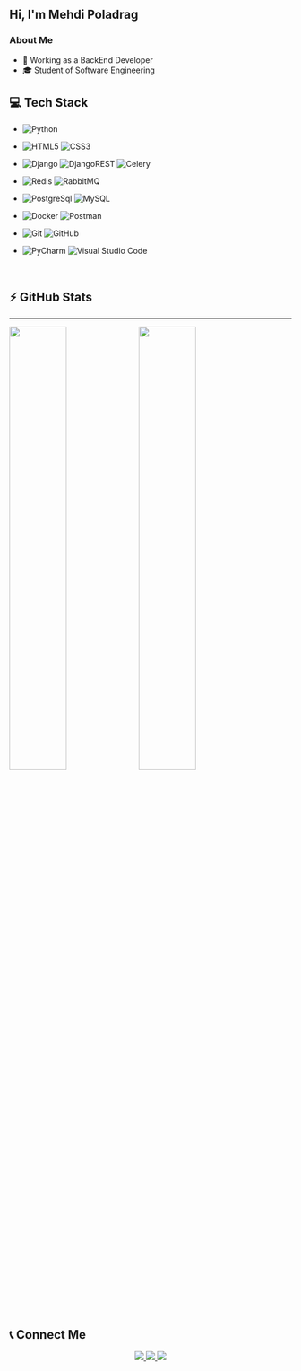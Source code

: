 <h2>Hi, I'm Mehdi Poladrag</h2>

<h3>About Me</h3>

- 💼&nbsp;Working as a BackEnd Developer
- 🎓&nbsp;Student of Software Engineering

<h2>💻&nbsp;Tech Stack</h2>

- ![Python](https://img.shields.io/badge/python-3670A0?style=for-the-badge&logo=python&logoColor=ffdd54)
- ![HTML5](https://img.shields.io/badge/html5-%23E34F26.svg?style=for-the-badge&logo=html5&logoColor=white)
  ![CSS3](https://img.shields.io/badge/css3-%231572B6.svg?style=for-the-badge&logo=css3&logoColor=white)

- ![Django](https://img.shields.io/badge/django-%23092E20.svg?style=for-the-badge&logo=django&logoColor=white)
  ![DjangoREST](https://img.shields.io/badge/DJANGO-REST-ff1709?style=for-the-badge&logo=django&logoColor=white&color=ff1709&labelColor=gray)
  ![Celery](https://img.shields.io/badge/celery-%23a9cc54.svg?style=for-the-badge&logo=celery&logoColor=ddf4a4)
- ![Redis](https://img.shields.io/badge/redis-%23DD0031.svg?style=for-the-badge&logo=redis&logoColor=white)
  ![RabbitMQ](https://img.shields.io/badge/Rabbitmq-FF6600?style=for-the-badge&logo=rabbitmq&logoColor=white)
- ![PostgreSql](https://img.shields.io/badge/postgres-%23316192.svg?style=for-the-badge&logo=postgresql&logoColor=white)
  ![MySQL](https://img.shields.io/badge/mysql-4479A1.svg?style=for-the-badge&logo=mysql&logoColor=white)
- ![Docker](https://img.shields.io/badge/docker-%230db7ed.svg?style=for-the-badge&logo=docker&logoColor=white)
  ![Postman](https://img.shields.io/badge/Postman-FF6C37?style=for-the-badge&logo=postman&logoColor=white)
- ![Git](https://img.shields.io/badge/git-%23F05033.svg?style=for-the-badge&logo=git&logoColor=white)
  ![GitHub](https://img.shields.io/badge/github-%23121011.svg?style=for-the-badge&logo=github&logoColor=white)
- ![PyCharm](https://img.shields.io/badge/pycharm-143?style=for-the-badge&logo=pycharm&logoColor=black&color=black&labelColor=green)
  ![Visual Studio Code](https://img.shields.io/badge/Visual%20Studio%20Code-0078d7.svg?style=for-the-badge&logo=visual-studio-code&logoColor=white)

<br />
<h2> ⚡️&nbsp;GitHub Stats</h2>

----

<a float="left">
  <img src="https://github-readme-stats.vercel.app/api?username=Mehdipoladrag&show_icons=true&theme=Gradient" width="45%" />
  <img src="https://github-readme-stats.vercel.app/api/top-langs/?username=Mehdipoladrag&hide_progress=true" width="45%" />
</a>

<h2>📞&nbsp;Connect Me </h2>


<p align="center">
  <a href="https://instagram.com/mehdipoladrag">
    <img src="https://img.shields.io/badge/Instagram-@mehdipoladrag-red?style=flat&logo=instagram" />
  </a>
  
  <a href="https://www.linkedin.com/in/mehdi-poladrag">
    <img src="https://img.shields.io/badge/Linkedin-@mehdipoladrag-blue?style=flat&logo=linkedin" />
  </a>
  
  <a href="https://t.me/devmehdipoladrag">
    <img src="https://img.shields.io/badge/Telegram-@mehdipoladrag-blue?style=flat&logo=telegram" />
  </a>
</p>
